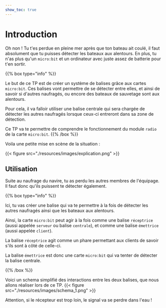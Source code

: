 ```yaml
---
show_toc: true
---
```


# Introduction

Oh non !
Tu t'es perdue en pleine mer après que ton bateau ait coulé,
il faut absolument que tu puisses détecter les bateaux aux alentours. En plus, tu n'as plus qu'un `micro:bit`
et un ordinateur avec juste assez de batterie pour t'en sortir.

{{% box type="info" %}}

Le but de ce TP est de créer un système de balises grâce aux cartes `micro:bit`.
Ces balises vont permettre de se détecter entre elles, et ainsi de savoir si d'autres naufragés,
ou encore des bateaux de sauvetage sont aux alentours.

Pour cela, il va falloir utiliser une balise centrale qui sera chargée de détecter 
les autres naufragés lorsque ceux-ci entreront dans sa zone de détection.

Ce TP va te permettre de comprendre le fonctionnement du module
`radio` de la carte `micro:bit`.
{{% /box %}}

Voila une petite mise en scène de la situation : 

{{< figure src="./resources/images/explication.png" >}}

## Utilisation

Suite au naufrage du navire, tu as perdu les autres membres de l'équipage.
Il faut donc qu'ils puissent te détecter également.

{{% box type="info" %}}

Ici, tu vas créer une balise qui va te permettre à la fois de
détecter les autres naufragés ainsi que les bateaux aux alentours.

Ainsi, la carte `micro:bit` peut agir à la fois comme une balise
`réceptrice` (aussi appelée `serveur` ou balise `centrale`), et comme une
balise `émettrice` (aussi appelée `client`).

La balise `réceptrice` agit comme un phare permettant aux clients de savoir
s'ils sont à côté de celle-ci.

La balise `émettrice` est donc une carte `micro:bit` qui va tenter de détecter la balise
centrale.

{{% /box %}}

Voici un schema simplifié des interactions entre les deux balises, que nous allons réaliser lors de ce TP.
{{< figure src="./resources/images/schema_1.png" >}}

Attention, si le récepteur est trop loin, le signal va se perdre dans l'eau !
